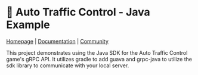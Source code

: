 
<!-- The authors of auto-traffic-control release this file under either Apache v2.0 or MIT license terms. -->

# 🛬 Auto Traffic Control - Java Example

[Homepage](https://auto-traffic-control.com) |
[Documentation](https://auto-traffic-control.com/docs) |
[Community](https://github.com/jdno/auto-traffic-control/discussions)

This project demonstrates using the Java SDK for the Auto Traffic Control game's gRPC API.
It utilizes gradle to add guava and grpc-java to utilize the sdk library to communicate with your local server.




